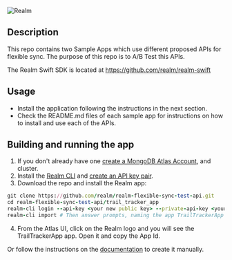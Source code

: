![Realm](https://github.com/realm/realm-dart/raw/main/logo.png)

## Description

This repo contains two Sample Apps which use different proposed APIs for flexible sync.
The purpose of this repo is to A/B Test this APIs. 

The Realm Swift SDK is located at https://github.com/realm/realm-swift

## Usage
- Install the application following the instructions in the next section.
- Check the README.md files of each sample app for instructions on how to install and use each of the APIs.

## Building and running the app

1. If you don't already have one [create a MongoDB Atlas Account](https://cloud.mongodb.com/), and cluster.
1. Install the [Realm CLI](https://docs.mongodb.com/realm/deploy/realm-cli-reference) and [create an API key pair](https://docs.atlas.mongodb.com/configure-api-access#programmatic-api-keys).
1. Download the repo and install the Realm app:
```ruby
git clone https://github.com/realm/realm-flexible-sync-test-api.git
cd realm-flexible-sync-test-api/trail_tracker_app
realm-cli login --api-key <your new public key> --private-api-key <your new private key>
realm-cli import # Then answer prompts, naming the app TrailTrackerApp
```
4. From the Atlas UI, click on the Realm logo and you will see the TrailTrackerApp app. Open it and copy the App Id.

Or follow the instructions on the [documentation](https://www.mongodb.com/docs/atlas/app-services/sync/data-access-patterns/flexible-sync/) to create it manually.
